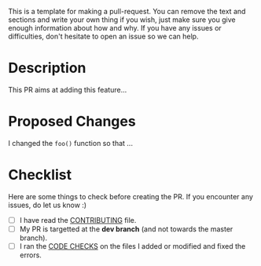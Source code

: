 This is a template for making a pull-request. You can remove the text and sections and write your own thing if you wish, just make sure you give enough information about how and why. If you have any issues or difficulties, don't hesitate to open an issue so we can help.


# Description

This PR aims at adding this feature...

# Proposed Changes

I changed the `foo()` function so that ...


# Checklist

Here are some things to check before creating the PR. If you encounter any issues, do let us know :)

- [ ] I have read the [CONTRIBUTING](https://github.com/neuropsychology/NeuroKit/blob/master/.github/CONTRIBUTING.rst#structure-and-code) file.
- [ ] My PR is targetted at the **dev branch** (and not towards the master branch).
- [ ] I ran the [CODE CHECKS](https://github.com/neuropsychology/NeuroKit/blob/master/.github/CONTRIBUTING.rst#run-code-checks) on the files I added or modified and fixed the errors.